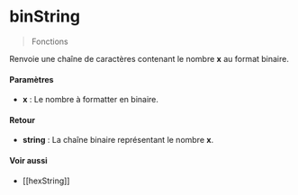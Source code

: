 # binString
> Fonctions

Renvoie une chaîne de caractères contenant le nombre **x** au format binaire.

#### Paramètres

- **x** : Le nombre à formatter en binaire.

#### Retour

- **string** : La chaîne binaire représentant le nombre **x**.

#### Voir aussi

- [[hexString]]